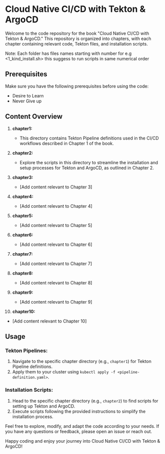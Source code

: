 # Cloud Native CI/CD with Tekton & ArgoCD

Welcome to the code repository for the book "Cloud Native CI/CD with Tekton & ArgoCD." This repository is organized into chapters, with each chapter containing relevant code, Tekton files, and installation scripts.

Note: Each folder has files names starting with number for e.g <1_kind_install.sh> this suggess to run scripts in same numerical order

## Prerequisites
Make sure you have the following prerequisites before using the code:
- Desire to Learn
- Never Give up

## Content Overview
1. **chapter1:**
   - This directory contains Tekton Pipeline definitions used in the CI/CD workflows described in Chapter 1 of the book.

2. **chapter2:**
   - Explore the scripts in this directory to streamline the installation and setup processes for Tekton and ArgoCD, as outlined in Chapter 2.

3. **chapter3:**
   - [Add content relevant to Chapter 3]

4. **chapter4:**
   - [Add content relevant to Chapter 4]

5. **chapter5:**
   - [Add content relevant to Chapter 5]

6. **chapter6:**
   - [Add content relevant to Chapter 6]

7. **chapter7:**
   - [Add content relevant to Chapter 7]

8. **chapter8:**
   - [Add content relevant to Chapter 8]

9. **chapter9:**
   - [Add content relevant to Chapter 9]

10. **chapter10:**
   - [Add content relevant to Chapter 10]

## Usage
### Tekton Pipelines:
1. Navigate to the specific chapter directory (e.g., `chapter1`) for Tekton Pipeline definitions.
2. Apply them to your cluster using `kubectl apply -f <pipeline-definition.yaml>`.

### Installation Scripts:
1. Head to the specific chapter directory (e.g., `chapter2`) to find scripts for setting up Tekton and ArgoCD.
2. Execute scripts following the provided instructions to simplify the installation process.




Feel free to explore, modify, and adapt the code according to your needs. If you have any questions or feedback, please open an issue or reach out.

Happy coding and enjoy your journey into Cloud Native CI/CD with Tekton & ArgoCD!
